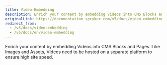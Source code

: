 ```yaml
---
title: Video Embedding
description: Enrich your content by embedding Videos into CMS Blocks and Pages. Like Images and Assets, Videos need to be hosted on a separate platform.
originalLink: https://documentation.spryker.com/v5/docs/video-embedding
redirect_from:
  - /v5/docs/video-embedding
  - /v5/docs/en/video-embedding
---
```


Enrich your content by embedding Videos into CMS Blocks and Pages. Like Images and Assets, Videos need to be hosted on a separate platform to ensure high site speed.
